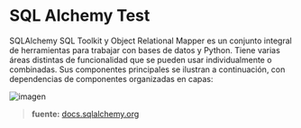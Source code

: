 # SQL Alchemy Test

SQLAlchemy SQL Toolkit y Object Relational Mapper es un conjunto integral de herramientas para trabajar con bases de datos y Python. Tiene varias áreas distintas de funcionalidad que se pueden usar individualmente o combinadas. Sus componentes principales se ilustran a continuación, con dependencias de componentes organizadas en capas:

![imagen](https://docs.sqlalchemy.org/en/13/_images/sqla_arch_small.png)

> **fuente:** [docs.sqlalchemy.org](https://docs.sqlalchemy.org/en/13/intro.html)

